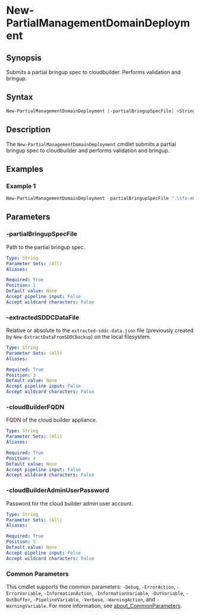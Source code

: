 # New-PartialManagementDomainDeployment

## Synopsis

Submits a partial bringup spec to cloudbuilder. Performs validation and bringup.

## Syntax

```powershell
New-PartialManagementDomainDeployment [-partialBringupSpecFile] <String> [-extractedSDDCDataFile] <String> [-cloudBuilderFQDN] <String> [-cloudBuilderAdminUserPassword] <String> [<CommonParameters>]
```

## Description

The `New-PartialManagementDomainDeployment` cmdlet submits a partial bringup spec to cloudbuilder and performs validation and bringup.

## Examples

### Example 1

```powershell
New-PartialManagementDomainDeployment -partialBringupSpecFile ".\sfo-m01-partial-bringup-spec.json"  -extractedSDDCDataFile ".\extracted-sddc-data.json" -cloudBuilderFQDN "sfo-cb01.sfo.rainpole.io" -cloudBuilderAdminUserPassword "VMw@re1!VMw@re1!"
```

## Parameters

### -partialBringupSpecFile

Path to the partial bringup spec.

```yaml
Type: String
Parameter Sets: (All)
Aliases:

Required: True
Position: 1
Default value: None
Accept pipeline input: False
Accept wildcard characters: False
```

### -extractedSDDCDataFile

Relative or absolute to the `extracted-sddc-data.json` file (previously created by `New-ExtractDataFromSDDCBackup`) on the local filesystem.

```yaml
Type: String
Parameter Sets: (All)
Aliases:

Required: True
Position: 3
Default value: None
Accept pipeline input: False
Accept wildcard characters: False
```

### -cloudBuilderFQDN

FQDN of the cloud builder appliance.

```yaml
Type: String
Parameter Sets: (All)
Aliases:

Required: True
Position: 4
Default value: None
Accept pipeline input: False
Accept wildcard characters: False
```

### -cloudBuilderAdminUserPassword

Password for the cloud builder admin user account.

```yaml
Type: String
Parameter Sets: (All)
Aliases:

Required: True
Position: 5
Default value: None
Accept pipeline input: False
Accept wildcard characters: False
```

### Common Parameters

This cmdlet supports the common parameters: `-Debug`, `-ErrorAction`, `-ErrorVariable`, `-InformationAction`, `-InformationVariable`, `-OutVariable`, `-OutBuffer`, `-PipelineVariable`, `-Verbose`, `-WarningAction`, and `-WarningVariable`. For more information, see [about_CommonParameters](http://go.microsoft.com/fwlink/?LinkID=113216).
